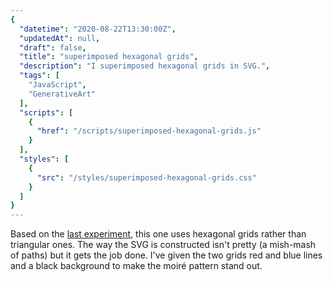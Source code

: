 ```yaml
---
{
  "datetime": "2020-08-22T13:30:00Z",
  "updatedAt": null,
  "draft": false,
  "title": "superimposed hexagonal grids",
  "description": "I superimposed hexagonal grids in SVG.",
  "tags": [
    "JavaScript",
    "GenerativeArt"
  ],
  "scripts": [
    {
      "href": "/scripts/superimposed-hexagonal-grids.js"
    }
  ],
  "styles": [
    {
      "src": "/styles/superimposed-hexagonal-grids.css"
    }
  ]
}
---
```

Based on the [last experiment][prev], this one uses hexagonal grids rather than
triangular ones. The way the SVG is constructed isn't pretty (a mish-mash of
paths) but it gets the job done. I've given the two grids red and blue lines
and a black background to make the moiré pattern stand out.

[prev]: /blog/superimposed-triangular-grids
